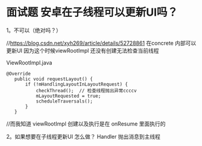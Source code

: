 # 面试题 安卓在子线程可以更新UI吗？ 

1。不可以（绝对吗？）

  //https://blog.csdn.net/xyh269/article/details/52728861
   在concrete 内部可以更新UI  因为这个时候viewRootImpl 还没有创建无法检查当前线程
   
   ViewRootImpl.java
   
    @Override
       public void requestLayout() {
           if (!mHandlingLayoutInLayoutRequest) {
               checkThread();  // 检查线程抛出异常ccccv
               mLayoutRequested = true;
               scheduleTraversals();
           }
       }
   
   //而我知道 viewRootImpl  创建以及执行是在 onResume 里面执行的 
       
   
   
2。如果想要在子线程更新UI 怎么做？
 Handler 抛出消息到主线程